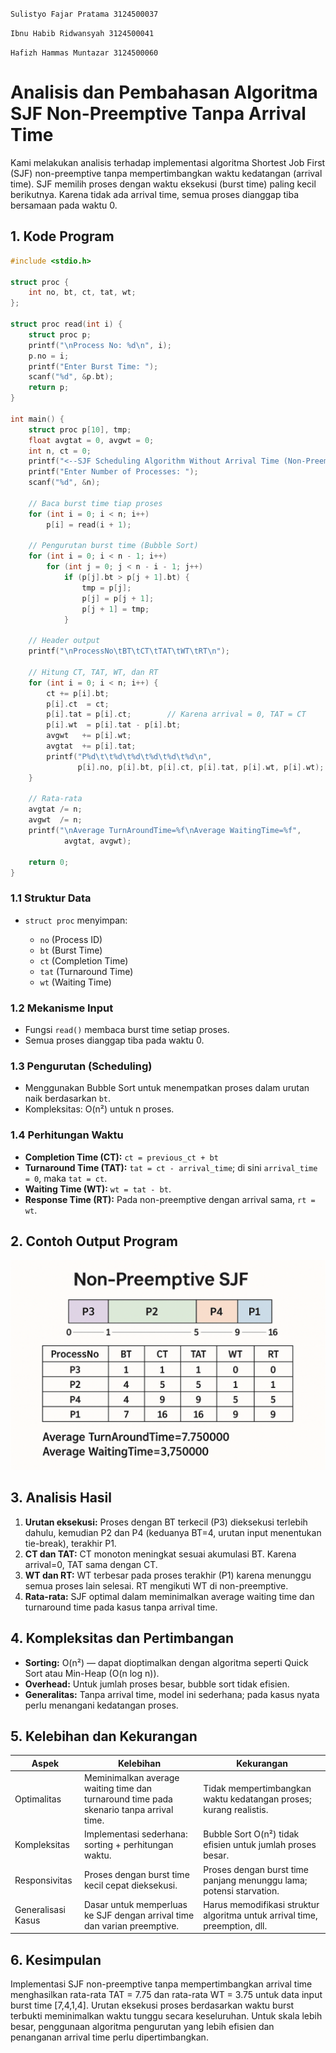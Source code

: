 <code>Sulistyo Fajar Pratama 3124500037</code></br>

<code>Ibnu Habib Ridwansyah 3124500041</code></br>

<code>Hafizh Hammas Muntazar 3124500060</code></br>

# Analisis dan Pembahasan Algoritma SJF Non-Preemptive Tanpa Arrival Time


Kami melakukan analisis terhadap implementasi algoritma Shortest Job First (SJF) non-preemptive tanpa mempertimbangkan waktu kedatangan (arrival time). SJF memilih proses dengan waktu eksekusi (burst time) paling kecil berikutnya. Karena tidak ada arrival time, semua proses dianggap tiba bersamaan pada waktu 0.

## 1. Kode Program

```c
#include <stdio.h>

struct proc {
    int no, bt, ct, tat, wt;
};

struct proc read(int i) {
    struct proc p;
    printf("\nProcess No: %d\n", i);
    p.no = i;
    printf("Enter Burst Time: ");
    scanf("%d", &p.bt);
    return p;
}

int main() {
    struct proc p[10], tmp;
    float avgtat = 0, avgwt = 0;
    int n, ct = 0;
    printf("<--SJF Scheduling Algorithm Without Arrival Time (Non-Preemptive)-->\n");
    printf("Enter Number of Processes: ");
    scanf("%d", &n);

    // Baca burst time tiap proses
    for (int i = 0; i < n; i++)
        p[i] = read(i + 1);

    // Pengurutan burst time (Bubble Sort)
    for (int i = 0; i < n - 1; i++)
        for (int j = 0; j < n - i - 1; j++)
            if (p[j].bt > p[j + 1].bt) {
                tmp = p[j];
                p[j] = p[j + 1];
                p[j + 1] = tmp;
            }

    // Header output
    printf("\nProcessNo\tBT\tCT\tTAT\tWT\tRT\n");

    // Hitung CT, TAT, WT, dan RT
    for (int i = 0; i < n; i++) {
        ct += p[i].bt;
        p[i].ct  = ct;
        p[i].tat = p[i].ct;        // Karena arrival = 0, TAT = CT
        p[i].wt  = p[i].tat - p[i].bt;
        avgwt   += p[i].wt;
        avgtat  += p[i].tat;
        printf("P%d\t\t%d\t%d\t%d\t%d\t%d\n",
               p[i].no, p[i].bt, p[i].ct, p[i].tat, p[i].wt, p[i].wt);
    }

    // Rata-rata
    avgtat /= n;
    avgwt  /= n;
    printf("\nAverage TurnAroundTime=%f\nAverage WaitingTime=%f",
            avgtat, avgwt);

    return 0;
}
```

### 1.1 Struktur Data

* `struct proc` menyimpan:

  * `no` (Process ID)
  * `bt` (Burst Time)
  * `ct` (Completion Time)
  * `tat` (Turnaround Time)
  * `wt` (Waiting Time)

### 1.2 Mekanisme Input

* Fungsi `read()` membaca burst time setiap proses.
* Semua proses dianggap tiba pada waktu 0.

### 1.3 Pengurutan (Scheduling)

* Menggunakan Bubble Sort untuk menempatkan proses dalam urutan naik berdasarkan `bt`.
* Kompleksitas: O(n²) untuk n proses.

### 1.4 Perhitungan Waktu

* **Completion Time (CT):** `ct = previous_ct + bt`
* **Turnaround Time (TAT):** `tat = ct - arrival_time`; di sini `arrival_time = 0`, maka `tat = ct`.
* **Waiting Time (WT):** `wt = tat - bt`.
* **Response Time (RT):** Pada non-preemptive dengan arrival sama, `rt = wt`.

## 2. Contoh Output Program

![image](https://github.com/ibnuhabibr/SisOp-2025/blob/main/img/Output%20Non-Preemptive%20SJF.png)

## 3. Analisis Hasil

1. **Urutan eksekusi:** Proses dengan BT terkecil (P3) dieksekusi terlebih dahulu, kemudian P2 dan P4 (keduanya BT=4, urutan input menentukan tie-break), terakhir P1.
2. **CT dan TAT:** CT monoton meningkat sesuai akumulasi BT. Karena arrival=0, TAT sama dengan CT.
3. **WT dan RT:** WT terbesar pada proses terakhir (P1) karena menunggu semua proses lain selesai. RT mengikuti WT di non-preemptive.
4. **Rata-rata:** SJF optimal dalam meminimalkan average waiting time dan turnaround time pada kasus tanpa arrival time.

## 4. Kompleksitas dan Pertimbangan

* **Sorting:** O(n²) — dapat dioptimalkan dengan algoritma seperti Quick Sort atau Min-Heap (O(n log n)).
* **Overhead:** Untuk jumlah proses besar, bubble sort tidak efisien.
* **Generalitas:** Tanpa arrival time, model ini sederhana; pada kasus nyata perlu menangani kedatangan proses.

## 5. Kelebihan dan Kekurangan

| Aspek              | Kelebihan                                                                               | Kekurangan                                                                 |
| ------------------ | --------------------------------------------------------------------------------------- | -------------------------------------------------------------------------- |
| Optimalitas        | Meminimalkan average waiting time dan turnaround time pada skenario tanpa arrival time. | Tidak mempertimbangkan waktu kedatangan proses; kurang realistis.          |
| Kompleksitas       | Implementasi sederhana: sorting + perhitungan waktu.                                    | Bubble Sort O(n²) tidak efisien untuk jumlah proses besar.                 |
| Responsivitas      | Proses dengan burst time kecil cepat dieksekusi.                                        | Proses dengan burst time panjang menunggu lama; potensi starvation.        |
| Generalisasi Kasus | Dasar untuk memperluas ke SJF dengan arrival time dan varian preemptive.                | Harus memodifikasi struktur algoritma untuk arrival time, preemption, dll. |

## 6. Kesimpulan

Implementasi SJF non-preemptive tanpa mempertimbangkan arrival time menghasilkan rata-rata TAT = 7.75 dan rata-rata WT = 3.75 untuk data input burst time \[7,4,1,4]. Urutan eksekusi proses berdasarkan waktu burst terbukti meminimalkan waktu tunggu secara keseluruhan. Untuk skala lebih besar, penggunaan algoritma pengurutan yang lebih efisien dan penanganan arrival time perlu dipertimbangkan.
